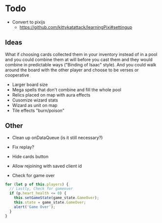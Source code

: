 # Todo

- Convert to pixijs
  - https://github.com/kittykatattack/learningPixi#settingup

## Ideas

What if choosing cards collected them in your inventory instead of in a pool and you could combine them at will before you cast them and they would combine in predictable ways ("Binding of Isaac" style). And you could walk around the board with the other player and choose to be verses or cooperative

- Larger board size
- Mega spells that don't combine and fill the whole pool
- Relics placed on map with aura effects
- Cusomize wizard stats
- Wizard as unit on map
- Tile effects "burn/poison"

## Other

- Clean up onDataQueue (is it still necessary?)
- Fix replay?
- Hide cards button

- Allow rejoining with saved client id

- Check for game over

```js
for (let p of this.players) {
  // Lastly, Check for gameover
  if (p.heart_health <= 0) {
    this.setGameState(game_state.GameOver);
    this.state = game_state.GameOver;
    alert('Game Over');
  }
}
```
